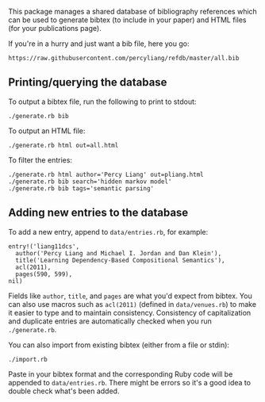 This package manages a shared database of bibliography references which can be
used to generate bibtex (to include in your paper) and HTML files (for
your publications page).

If you're in a hurry and just want a bib file, here you go:

    https://raw.githubusercontent.com/percyliang/refdb/master/all.bib

## Printing/querying the database

To output a bibtex file, run the following to print to stdout:

    ./generate.rb bib

To output an HTML file:

    ./generate.rb html out=all.html

To filter the entries:

    ./generate.rb html author='Percy Liang' out=pliang.html
    ./generate.rb bib search='hidden markov model'
    ./generate.rb bib tags='semantic parsing'

## Adding new entries to the database

To add a new entry, append to `data/entries.rb`, for example:

    entry!('liang11dcs',
      author('Percy Liang and Michael I. Jordan and Dan Klein'),
      title('Learning Dependency-Based Compositional Semantics'),
      acl(2011),
      pages(590, 599),
    nil)

Fields like `author`, `title`, and `pages` are what you'd expect from bibtex.
You can also use macros such as `acl(2011)` (defined in `data/venues.rb`) to
make it easier to type and to maintain consistency.  Consistency of
capitalization and duplicate entries are automatically checked when you run
`./generate.rb`.

You can also import from existing bibtex (either from a file or stdin):

    ./import.rb

Paste in your bibtex format and the corresponding Ruby code will be appended to
`data/entries.rb`.  There might be errors so it's a good idea to double check
what's been added.

